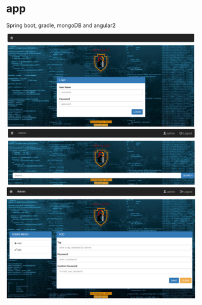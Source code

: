 # app
Spring boot, gradle, mongoDB and angular2<br/>

![Alt text](app-images/login.png?raw=true "login page")<br/>
![Alt text](app-images/main.png?raw=true "main page")<br/>
![Alt text](app-images/admin-page.png?raw=true "admin page")<br/>
